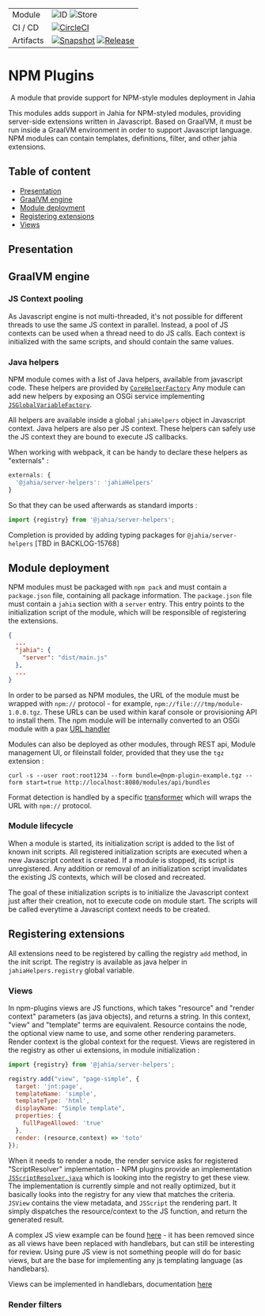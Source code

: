 <!--
    Template for Readmes, see alternatives/examples here: https://github.com/matiassingers/awesome-readme
-->

<!--
    Badges provides a quick glance at the state of the repository and pointers to external resources.
    More can be generated from here: https://shields.io/
-->

|           |                                                                                                                                                                                                                                                                                                                                                                                                                                                 |
| --------- | ----------------------------------------------------------------------------------------------------------------------------------------------------------------------------------------------------------------------------------------------------------------------------------------------------------------------------------------------------------------------------------------------------------------------------------------------- |
| Module    | ![ID](https://img.shields.io/badge/ID-npm--plugins-blue) ![Store](https://img.shields.io/badge/Jahia%20Store-No-red) |
| CI / CD   | [![CircleCI](https://circleci.com/gh/Jahia/npm-plugins/tree/main.svg?style=shield)](https://app.circleci.com/pipelines/github/Jahia/npm-plugins) |
| Artifacts | [![Snapshot](https://img.shields.io/badge/Snapshot-Nexus-blue)](https://devtools.jahia.com/nexus/content/repositories/jahia-snapshots/org/jahia/modules/npm-plugins/) [![Release](https://img.shields.io/badge/Release-Nexus-blue)](https://devtools.jahia.com/nexus/content/repositories/jahia-releases/org/jahia/modules/npm-plugins/) |

# NPM Plugins

<p align="center">A module that provide support for NPM-style modules deployment in Jahia</p>

<p align="left">This modules adds support in Jahia for NPM-styled modules, providing server-side extensions written in Javascript. 
Based on GraalVM, it must be run inside a GraalVM environment in order to support Javascript language. NPM modules can contain templates, 
definitions, filter, and other jahia extensions.
</p>

## Table of content

- [Presentation](#presentation)
- [GraalVM engine](#graalvm-engine)
- [Module deployment](#module-deployment)
- [Registering extensions](#registering-extensions)
- [Views](#views)

## Presentation

## GraalVM engine

### JS Context pooling

As Javascript engine is not multi-threaded, it's not possible for different threads to use the same JS context in parallel. 
Instead, a pool of JS contexts can be used when a thread need to do JS calls. Each context is initialized with the same scripts, and should contain the same values. 

### Java helpers

NPM module comes with a list of Java helpers, available from javascript code. These helpers are provided by [`CoreHelperFactory`](./src/main/java/org/jahia/modules/npmplugins/helpers/CoreHelperFactory.java)
Any module can add new helpers by exposing an OSGi service implementing [`JSGlobalVariableFactory`](./src/main/java/org/jahia/modules/npmplugins/jsengine/JSGlobalVariableFactory.java).

All helpers are available inside a global `jahiaHelpers` object in Javascript context. 
Java helpers are also per JS context. These helpers can safely use the JS context they are bound to execute JS callbacks.

When working with webpack, it can be handy to declare these helpers as "externals" : 
```js
externals: {
  '@jahia/server-helpers': 'jahiaHelpers'
}
```

So that they can be used afterwards as standard imports :
```javascript
import {registry} from '@jahia/server-helpers';
```

Completion is provided by adding typing packages for `@jahia/server-helpers` [TBD in BACKLOG-15768]

## Module deployment

NPM modules must be packaged with `npm pack` and must contain a `package.json` file, containing all package information. 
The `package.json` file must contain a `jahia` section with a `server` entry. This entry points to the initialization script of the module, which will be responsible of registering the extensions.

```json
{
  ...
  "jahia": {
    "server": "dist/main.js"
  },
  ...
}
```

In order to be parsed as NPM modules, the URL of the module must be wrapped with `npm://` protocol - for example, `npm://file:///tmp/module-1.0.0.tgz`. 
These URLs can be used within karaf console or provisioning API to install them.
The npm module will be internally converted to an OSGi module with a pax [URL handler](./src/main/java/org/jahia/modules/npmplugins/npmhandler/NpmProtocolStreamHandler.java) 

Modules can also be deployed as other modules, through REST api, Module management UI, or fileinstall folder, provided that they use the `tgz` extension :

```shell
curl -s --user root:root1234 --form bundle=@npm-plugin-example.tgz --form start=true http://localhost:8080/modules/api/bundles
```

Format detection is handled by a specific [transformer](./src/main/java/org/jahia/modules/npmplugins/npmhandler/FileinstallTgzTransformer.java) which will wraps the URL with `npm://` protocol.

### Module lifecycle

When a module is started, its initialization script is added to the list of known init scripts. All registered initialization scripts are executed when a new Javascript context is created.
If a module is stopped, its script is unregistered. Any addition or removal of an initialization script invalidates the existing JS contexts, which will be closed and recreated.

The goal of these initialization scripts is to initialize the Javascript context just after their creation, not to execute code on module start. The scripts will be called everytime a Javascript context needs to be created.

## Registering extensions

All extensions need to be registered by calling the registry `add` method, in the init script. The registry is available as java helper in `jahiaHelpers.registry` global variable.

### Views

In npm-plugins views are JS functions, which takes "resource" and "render context" parameters (as java objects), and returns a string. In this context, "view" and "template" terms are equivalent. Resource contains the node, the optional view name to use, and some other rendering parameters. Render context is the global context for the request. Views are registered in the registry as other ui extensions, in module initialization :

```javascript
import {registry} from '@jahia/server-helpers';

registry.add("view", "page-simple", {
  target: 'jnt:page',
  templateName: 'simple',
  templateType: 'html',
  displayName: "Simple template",
  properties: {
    fullPageAllowed: 'true'
  },
  render: (resource,context) => 'toto'
});
```

When it needs to render a node, the render service asks for registered "ScriptResolver" implementation - NPM plugins provide an implementation [`JSScriptResolver.java`](./src/main/java/org/jahia/modules/npmplugins/views/JSScriptResolver.java) which is looking into the registry to get these view. 
The implementation is currently simple and not really optimized, but it basically looks into the registry for any view that matches the criteria. `JSView` contains the view metadata, and `JSScript` the rendering part. It simply dispatches the resource/context to the JS function, and return the generated result. 

A complex JS view example can be found [here](https://github.com/Jahia/npm-plugin-example/blob/8e111d7303a81a48dd064e1c75a1a31797e4d126/src/views/test/test.js) - it has been removed since as all views have been replaced with handlebars, but can still be interesting for review. Using pure JS view is not something people will do for basic views, but are the base for implementing any js templating language (as handlebars).

Views can be implemented in handlebars, documentation [here](./handlebars.md)

### Render filters

